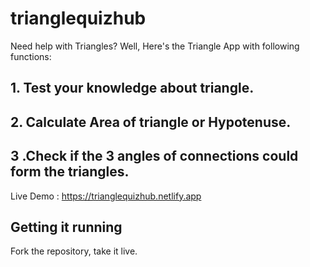 # trianglequizhub

Need help with Triangles? Well, Here's the Triangle App with following functions:
## 1. Test your knowledge about triangle.
## 2. Calculate Area of triangle or Hypotenuse.
## 3 .Check if the 3 angles of connections could form the triangles.

Live Demo : https://trianglequizhub.netlify.app

## Getting it running

Fork the repository, take it live.


<!-- About
Need help with Triangles? Well, Here's the Triangle App with many functions

trianglequizhub.netlify.app -->